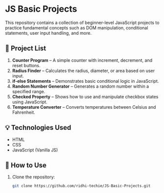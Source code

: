 # JS Basic Projects

This repository contains a collection of beginner-level JavaScript projects to practice fundamental concepts such as DOM manipulation, conditional statements, user input handling, and more.

## 📁 Project List

1. **Counter Program** – A simple counter with increment, decrement, and reset buttons.
2. **Radius Finder** – Calculates the radius, diameter, or area based on user input.
3. **if-else Statements** – Demonstrates basic conditional logic in JavaScript.
4. **Random Number Generator** – Generates a random number within a specified range.
5. **Checked Property** – Shows how to use and manipulate checkbox states using JavaScript.
6. **Temperature Converter** – Converts temperatures between Celsius and Fahrenheit.

## 💡 Technologies Used

- HTML
- CSS
- JavaScript (Vanilla JS)

## 📌 How to Use

1. Clone the repository:
   ```bash
   git clone https://github.com/ridhi-techie/JS-Basic-Projects.git
